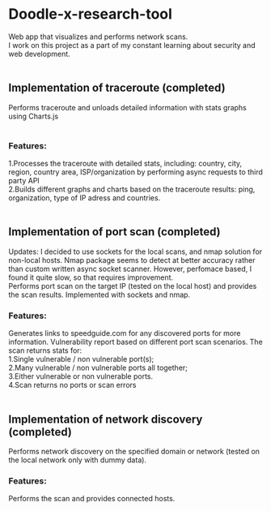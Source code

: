 # Doodle-x-research-tool
Web app that visualizes and performs network scans. </br>I work on this project as a part of my constant learning about security and web development.</br></br>

## Implementation of traceroute (completed)

Performs traceroute and unloads detailed information with stats graphs using Charts.js</br></br>

### Features:
1.Processes the traceroute with detailed stats, including: country, city, region, country area, ISP/organization by performing async requests to third party API</br>
2.Builds different graphs and charts based on the traceroute results: ping, organization, type of IP adress and countries.</br></br>

## Implementation of port scan (completed)
Updates: I decided to use sockets for the local scans, and nmap solution for non-local hosts. Nmap package seems to detect at better accuracy rather than custom written async socket scanner. However, perfomace based, I found it quite slow, so that requires improvement.</br>
Performs port scan on the target IP (tested on the local host) and provides the scan results. Implemented with sockets and nmap.

### Features:
Generates links to speedguide.com for any discovered ports for more information.
Vulnerability report based on different port scan scenarios. The scan returns stats for:</br>
1.Single vulnerable / non vulnerable port(s);</br>
2.Many vulnerable / non vulnerable ports all together;</br>
3.Either vulnerable or non vulnerable ports.</br>
4.Scan returns no ports or scan errors</br></br>

## Implementation of network discovery (completed)
Performs network discovery on the specified domain or network (tested on the local network only with dummy data).

### Features:
Performs the scan and provides connected hosts.
